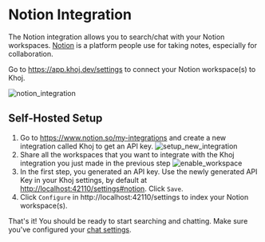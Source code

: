 # Notion Integration

The Notion integration allows you to search/chat with your Notion workspaces. [Notion](https://notion.so/) is a platform people use for taking notes, especially for collaboration.

Go to https://app.khoj.dev/settings to connect your Notion workspace(s) to Khoj.

![notion_integration](https://assets.khoj.dev/notion_integration.gif)


## Self-Hosted Setup

1. Go to https://www.notion.so/my-integrations and create a new integration called Khoj to get an API key.
![setup_new_integration](https://github.com/khoj-ai/khoj/assets/65192171/b056e057-d4dc-47dc-aad3-57b59a22c68b)
3. Share all the workspaces that you want to integrate with the Khoj integration you just made in the previous step
![enable_workspace](https://github.com/khoj-ai/khoj/assets/65192171/98290303-b5b8-4cb0-b32c-f68c6923a3d0)
4. In the first step, you generated an API key. Use the newly generated API Key in your Khoj settings, by default at [http://localhost:42110/settings#notion](http://localhost:42110/settings#notion). Click `Save`.
5. Click `Configure` in http://localhost:42110/settings to index your Notion workspace(s).

That's it! You should be ready to start searching and chatting. Make sure you've configured your [chat settings](/get-started/setup#use-khoj).
